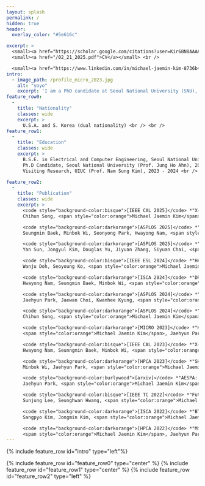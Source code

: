 ```yaml
---
layout: splash
permalink: /
hidden: true
header:
  overlay_color: "#5e616c"

excerpt: >
  <small><a href="https://scholar.google.com/citations?user=Kir6BN8AAAAJ&hl=ko&oi=ao">Google Scholar</a></small> <br />
  <small><a href="/02_21_2025.pdf">CV</a></small> <br />

  <small><a href="https://www.linkedin.com/in/michael-jaemin-kim-8736b4211/">LinkedIn</a></small>
intro: 
  - image_path: /profile_micro_2023.jpg
    alt: "yoyo"
    excerpt: 'I am a PhD candidate at Seoul National University (SNU), supervised by Prof. Jung Ho Ahn, and I will be graduating in February 2025. Previously, I was a visiting researcher at the University of Illinois Urbana-Champaign (UIUC) from March 2023 to March 2024, supervised by Prof. Nam Sung Kim. Before pursuing my PhD, I received a BSE degree in Electrical and Computer Engineering (ECE) from SNU in 2019. <br /> <br /> My research focuses on memory systems, specifically DRAM security, reliability, and performance. I have also contributed to accelerating Fully Homomorphic Encryption (FHE) and improving polynomial approximations for Privacy-Preserving Machine Learning (PPML) based on FHE or Multi-Party Computation (MPC). Recently, I have collaborated on accelerating Large-Language Models (LLMs) using Processing-In-Memory (PIM) architecture. <br /> <br /> I hold dual nationalities for the USA and South Korea, and I have completed my mandatory military service for South Korea.'
feature_row0:
  -
    title: "Nationality"
    classes: wide
    excerpt: >
      U.S.A. and S. Korea (dual nationality) <br /> <br />
feature_row1:
  - 
    title: "Education"
    classes: wide
    excerpt: >
      B.S.E. in Electrical and Computer Engineering, Seoul National University, 2019 <br />
      Ph.D Candidate, Seoul National University (Prof. Jung Ho Ahn), 2019 - Now <br />
      Visiting Research, UIUC (Prof. Nam Sung Kim), 2023 - 2024 <br />

feature_row2:
  - 
    title: "Publication"
    classes: wide
    excerpt: >
      <code style="background-color:bisque">[IEEE CAL 2025]</code> *"X-PPR: Post package repair for CXL memory"*, <br />
      Chihun Song, <span style="color:orange">Michael Jaemin Kim</span>, Yan Sun, Houxiang Ji, Kyungsan Kim, TaeKyeong Ko, Jung Ho Ahn, Nam Sung Kim<br /> <br />

      <code style="background-color:darkorange">[ASPLOS 2025]</code> *"Marionette: A RowHammer Attack via Row Coupling"*, <br />
      Seungmin Baek, Minbok Wi, Seonyong Park, Hwayong Nam, <span style="color:orange">Michael Jaemin Kim</span>, Nam Sung Kim, Jung Ho Ahn <br /> <br />

      <code style="background-color:darkorange">[ASPLOS 2025]</code> *"M5: Mastering page migration and memory management for CXL-based tiered memory systems"*, <br />
      Yan Sun, Jongyul Kim, Douglas Yu, Jiyuan Zhang, Siyuan Chai, <span style="color:orange">Michael Jaemin Kim</span>, Hwayong Nam, Jaehyun Park, Eojin Na, Yifan Yuan, Ren Wang, Jung Ho Ahn, Tianyin Xu, Nam Sung Kim <br /> <br />

      <code style="background-color:bisque">[IEEE ESL 2024]</code> *"Hechi: A Hybrid Approach for Efficient Memory Reclamation Techniques in Mobile Systems"*, <br />
      Wanju Doh, Seoyoung Ko, <span style="color:orange">Michael Jaemin Kim</span>, Jung Ho Ahn <br /> <br />

      <code style="background-color:darkorange">[ISCA 2024]</code> *"DRAMScope: Uncovering DRAM Microarchitecture and Characteristics by Issuing Memory Commands"*, <br />
      Hwayong Nam, Seungmin Baek, Minbok Wi, <span style="color:orange">Michael Jaemin Kim</span>, Jaehyun Park, Chihun Song, Nam Sung Kim, Jung Ho Ahn <br /> <br />

      <code style="background-color:darkorange">[ASPLOS 2024]</code> *"AttAcc! Unleashing the Power of PIM for Batched Transformer-based Generative Model Inference"*, <br />
      Jaehyun Park, Jaewan Choi, Kwanhee Kyung, <span style="color:orange">Michael Jaemin Kim</span>, Yongsuk Kwon, Nam Sung Kim, Jung Ho Ahn <br /> <br />

      <code style="background-color:darkorange">[ASPLOS 2024]</code> *"TAROT: A CXL SmartNIC-Based Defense Against Multi-bit Errors by Row-Hammer Attacks"*, <br />
      Chihun Song, <span style="color:orange">Michael Jaemin Kim</span>, Tianchen Wang, Houxiang Ji, Jinghan Huang, Ipoom Jeong, Jaehyun Park, Hwayong Nam, Minbok Wi, Jung Ho Ahn, Nam Sung Kim <br /> <br />

      <code style="background-color:darkorange">[MICRO 2023]</code> *"How to Kill the Second Bird with One ECC: The Pursuit of Rowhammer Resilient DRAM"*, <br /> 
      <span style="color:orange">Michael Jaemin Kim</span>, Jaehyun Park, Minbok Wi, Seoyoung Ko, Jaeyoung Choi, Hwayong Nam, Nam Sung Kim, Eojin Lee, Jung Ho Ahn <br /> <br />

      <code style="background-color:bisque">[IEEE CAL 2023]</code> *"X-ray: Discovering DRAM internal structure and error characteristics by issuing memory commands."*, <br />
      Hwayong Nam, Seunngmin Baek, Minbok Wi, <span style="color:orange">Michael Jaemin Kim</span>, Jaehyun Park, Chihun Song, Nam Sung Kim, Jung Ho Ahn <br /> <br />

      <code style="background-color:darkorange">[HPCA 2023]</code> *"SHADOW: Preventing Row Hammer in DRAM with Intra-Subarray Row Shuffling"*, <br />
      Minbok Wi, Jaehyun Park, <span style="color:orange">Michael Jaemin Kim</span>, Seoyoung Ko, Nam Sung Kim, Eojin Lee, Jung Ho Ahn <br /> <br />

      <code style="background-color:burlywood">[arxiv]</code> *"AESPA: Accuracy Preserving Low-degree Polynomial Activation for Fast Private Inference"*, <br />
      Jaehyun Park, <span style="color:orange">Michael Jaemin Kim</span>, Wonkyung Jung, Jung Ho Ahn <br /> <br />

      <code style="background-color:bisque">[IEEE TC 2022]</code> *"Future Scaling of Memory Hierarchy for Tensor Cores and Eliminating Redundant Shared Memory Traffic Using Inter-Warp Multicasting"*, <br /> 
      Sunjung Lee, Seunghwan Hwang, <span style="color:orange">Michael Jaemin Kim</span>, Jaewan Choi, and Jung Ho Ahn <br /> <br />

      <code style="background-color:darkorange">[ISCA 2022]</code> *"BTS: An Accelerator for Bootstrappable Fully Homomorphic Encryption"*, <br />
      Sangpyo Kim, Jongmin Kim, <span style="color:orange">Michael Jaemin Kim</span>, Wonkyung Jung, John Kim, Minsoo Rhu, Jung Ho Ahn <br /> <br />

      <code style="background-color:darkorange">[HPCA 2022]</code> *"Mithril: Cooperative Row Hammer Protection on Commodity DRAM Leveraging Managed Refresh"*, <br />
      <span style="color:orange">Michael Jaemin Kim</span>, Jaehyun Park, Yeonhong Park, Wanju Doh, Namhoon Kim, Tae Jun Ham, Jae W. Lee, and Jung Ho Ahn <br /> <br />
---
```


{% include feature_row id="intro" type="left"%}

{% include feature_row id="feature_row0" type="center" %}
{% include feature_row id="feature_row1" type="center" %}
{% include feature_row id="feature_row2" type="left" %}
